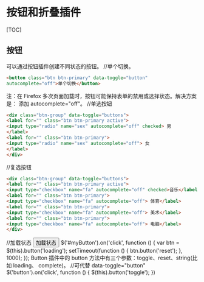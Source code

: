 # 按钮和折叠插件
[TOC]

## 按钮
可以通过按钮插件创建不同状态的按钮。
//单个切换。
```html
<button class="btn btn-primary" data-toggle="button"
autocomplete="off">单个切换</button>
```
注：在 Firefox 多次页面加载时，按钮可能保持表单的禁用或选择状态。解决方案是：
添加 autocomplete="off"。
//单选按钮
```html
<div class="btn-group" data-toggle="buttons">
<label for="" class="btn btn-primary active">
<input type="radio" name="sex" autocomplete="off" checked> 男
</label>
<label for="" class="btn btn-primary">
<input type="radio" name="sex" autocomplete="off"> 女
</label>
</div>
```
//复选按钮
```html
<div class="btn-group" data-toggle="buttons">
<label for="" class="btn btn-primary active">
<input type="checkbox" name="fa" autocomplete="off" checked>音乐</label>
<label for="" class="btn btn-primary">
<input type="checkbox" name="fa" autocomplete="off"> 体育</label>
<label for="" class="btn btn-primary">
<input type="checkbox" name="fa" autocomplete="off"> 美术</label>
<label for="" class="btn btn-primary">
<input type="checkbox" name="fa" autocomplete="off"> 电脑</label>
</div>
```
//加载状态
<button id="myButton" type="button" data-loading-text="Loading..."
class="btn btn-primary" autocomplete="off">
加载状态
</button>
$('#myButton').on('click', function () {
var btn = $(this).button('loading');
setTimeout(function () {
btn.button('reset');
}, 1000);
});
Button 插件中的 button 方法中有三个参数：toggle、reset、string(比如 loading、
complete)。
//可代替 data-toggle="button"
$('button').on('click', function () {
$(this).button('toggle');
})